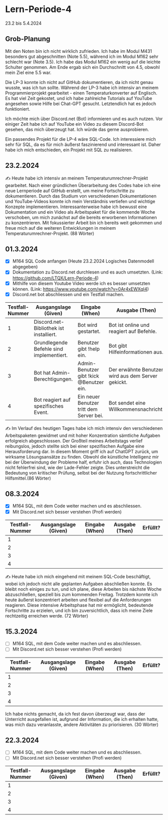 # Lern-Periode-4

23.2 bis 5.4.2024

## Grob-Planung

Mit den Noten bin ich nicht wirklich zufrieden. Ich habe im Modul M431 besonders gut abgeschnitten (Note 5.5), während ich im Modul M162 sehr schlecht war (Note 3.5). Ich habe das Modul M162 ein wenig auf die leichte Schulter genommen. Am Ende ergab sich ein Durchschnitt von 4.5, obwohl mein Ziel eine 5.5 war.

Die LP-3 konnte ich nicht auf GitHub dokumentieren, da ich nicht genau wusste, was ich tun sollte. Während der LP-3 habe ich intensiv an meinem Programmierprojekt gearbeitet - einen Temperaturkonverter auf Englisch. Es hat viel Zeit gekostet, und ich habe zahlreiche Tutorials auf YouTube angesehen sowie Hilfe bei Chat-GPT gesucht. Letztendlich hat es jedoch funktioniert.

Ich möchte mich über Discord.net (Bot) informieren und es auch nutzen. Vor einiger Zeit habe ich auf YouTube ein Video zu diesem Discord-Bot gesehen, das mich überzeugt hat. Ich würde das gerne ausprobieren.

Ein passendes Projekt für die LP-4 wäre SQL-Code. Ich interessiere mich sehr für SQL, da es für mich äußerst faszinierend und interessant ist. Daher habe ich mich entschieden, ein Projekt mit SQL zu realisieren.

## 23.2.2024

✍️ Heute habe ich intensiv an meinem Temperaturumrechner-Projekt gearbeitet. Nach einer gründlichen Überarbeitung des Codes habe ich eine neue Lernperiode auf GitHub erstellt, um meine Fortschritte zu dokumentieren. Durch das Studium von verschiedenen Dokumentationen und YouTube-Videos konnte ich mein Verständnis vertiefen und wichtige Konzepte implementieren. Interessanterweise habe ich bewusst eine Dokumentation und ein Video als Arbeitspaket für die kommende Woche verschoben, um mich zunächst auf die bereits erworbenen Informationen zu konzentrieren. Mit fokussierter Arbeit bin ich bereits weit gekommen und freue mich auf die weiteren Entwicklungen in meinem Temperaturumrechner-Projekt. (88 Wörter)

## 01.3.2024

- [x] M164 SQL Code anfangen (Heute 23.2.2024 Logisches Datenmodell abgegeben)
- [x] Dokumentation zu Discord.net durchlesen und es auch umsetzten. (Link: https://github.com/LTQX/Lern-Periode-4)
- [x] Mithilfe von diesem Youtube Video werde ich es besser umsetzten können. (Link: https://www.youtube.com/watch?v=0Ar4xEWXqI4)
- [x] Discord.net bot abschliessen und ein Testfall machen.

| Testfall-Nummer | Ausgangslage (Given) | Eingabe (When) | Ausgabe (Then) | Erfüllt? |
| --- | --- | --- | --- | --- |
| 1   | Discord.net-Bibliothek ist installiert. | Bot wird gestartet. | Bot ist online und reagiert auf Befehle. | Positiv |
| 2   | Grundlegende Befehle sind implementiert. | Benutzer gibt !help ein. | Bot gibt Hilfeinformationen aus. | Positiv |
| 3   | Bot hat Admin-Berechtigungen. | Admin-Benutzer gibt !kick @Benutzer ein. | Der erwähnte Benutzer wird aus dem Server gekickt. | Positiv |
| 4   | Bot reagiert auf spezifisches Event. | Ein neuer Benutzer tritt dem Server bei. | Bot sendet eine Willkommensnachricht. | Positiv |

✍️ Im Verlauf des heutigen Tages habe ich mich intensiv den verschiedenen Arbeitspaketen gewidmet und mit hoher Konzentration sämtliche Aufgaben erfolgreich abgeschlossen. Der Großteil meines Arbeitstags verlief reibungslos, jedoch stellte sich bei einer spezifischen Aufgabe eine Herausforderung dar. In diesem Moment griff ich auf ChatGPT zurück, um wirksame Lösungsansätze zu finden. Obwohl die künstliche Intelligenz mir bei der Überwindung der Probleme half, erfuhr ich auch, dass Technologien nicht fehlerfrei sind, wie der Lade-Fehler zeigte. Dies unterstreicht die Bedeutung von kritischer Prüfung, selbst bei der Nutzung fortschrittlicher Hilfsmittel.(86 Wörter)

## 08.3.2024

- [x] M164 SQL, mit dem Code weiter machen und es abschliessen.
- [x] Mit Discord.net sich besser verstehen (Profi werden)

| Testfall-Nummer | Ausgangslage (Given) | Eingabe (When) | Ausgabe (Then) | Erfüllt? |
| --- | --- | --- | --- | --- |
| 1   |     |     |     |     |
| 2   |     |     |     |     |
| 3   |     |     |     |     |
| 4   |     |     |     |     |

✍️ Heute habe ich mich eingehend mit meinem SQL-Code beschäftigt, wobei ich jedoch nicht alle geplanten Aufgaben abschließen konnte. Es bleibt noch einiges zu tun, und ich plane, diese Arbeiten bis nächste Woche abzuschließen, speziell bis zum kommenden Freitag. Trotzdem konnte ich heute äußerst konzentriert arbeiten und flexibel auf die Anforderungen reagieren. Diese intensive Arbeitsphase hat mir ermöglicht, bedeutende Fortschritte zu erzielen, und ich bin zuversichtlich, dass ich meine Ziele rechtzeitig erreichen werde. (72 Wörter)

## 15.3.2024

- [ ] M164 SQL, mit dem Code weiter machen und es abschliessen.
- [ ] Mit Discord.net sich besser verstehen (Profi werden)

| Testfall-Nummer | Ausgangslage (Given) | Eingabe (When) | Ausgabe (Then) | Erfüllt? |
| --- | --- | --- | --- | --- |
| 1   |     |     |     |     |
| 2   |     |     |     |     |
| 3   |     |     |     |     |
| 4   |     |     |     |     |

Ich habe nichts gemacht, da ich fest davon überzeugt war, dass der Unterricht ausgefallen ist, aufgrund der Information, die ich erhalten hatte, was mich dazu veranlasste, andere Aktivitäten zu priorisieren. (30 Wörter)

## 22.3.2024

- [ ] M164 SQL, mit dem Code weiter machen und es abschliessen.
- [ ] Mit Discord.net sich besser verstehen (Profi werden)

| Testfall-Nummer | Ausgangslage (Given) | Eingabe (When) | Ausgabe (Then) | Erfüllt? |
| --- | --- | --- | --- | --- |
| 1   |     |     |     |     |
| 2   |     |     |     |     |
| 3   |     |     |     |     |
| 4   |     |     |     |     |
